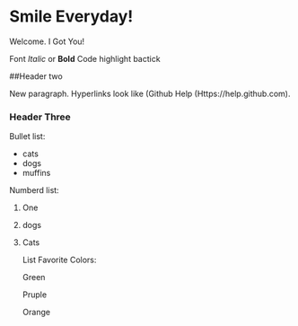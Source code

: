 # Smile Everyday!
  
  Welcome.
   I Got You!
   
   Font *Italic* or **Bold**
   Code highlight bactick
   
   ##Header two
   
   New paragraph.
   Hyperlinks look like (Github Help (Https://help.github.com).
  
  
  ### Header Three
  
  Bullet list:
  
  - cats 
  - dogs
  - muffins

Numberd list:

1. One

2. dogs


3. Cats
   
   
   
   
   
   List Favorite Colors:
   
   Green
   
   Pruple
   
   Orange
   
 
   
  
  
   
   
   
   
   
   
  
      
